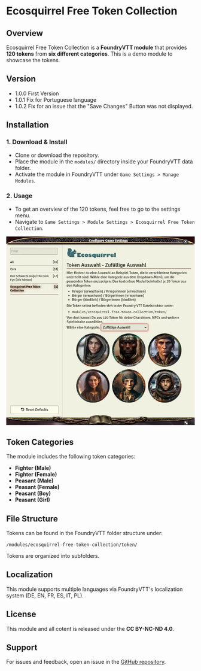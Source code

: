 # Ecosquirrel Free Token Collection  

## Overview  

Ecosquirrel Free Token Collection is a **FoundryVTT module** that provides **120 tokens** from **six different categories**. This is a demo module to showcase the tokens.  

## Version

- 1.0.0 First Version
- 1.0.1 Fix for Portuguese language
- 1.0.2 Fix for an issue that the "Save Changes" Button was not displayed.
  
## Installation  

### 1. Download & Install  

- Clone or download the repository.  
- Place the module in the `modules/` directory inside your FoundryVTT data folder.  
- Activate the module in FoundryVTT under `Game Settings > Manage Modules`.  

### 2. Usage  

- To get an overview of the 120 tokens, feel free to go to the settings menu.  
- Navigate to `Game Settings > Module Settings > Ecosquirrel Free Token Collection`.  

![Settings](https://github.com/xerberde/ecosquirrel-free-token-collection/blob/main/images/ecosquirrel_settings.webp)

## Token Categories  

The module includes the following token categories:  

- **Fighter (Male)**  
- **Fighter (Female)**  
- **Peasant (Male)**  
- **Peasant (Female)**  
- **Peasant (Boy)**  
- **Peasant (Girl)**  

## File Structure  

Tokens can be found in the FoundryVTT folder structure under:  

```
/modules/ecosquirrel-free-token-collection/token/
```

Tokens are organized into subfolders.  

## Localization  

This module supports multiple languages via FoundryVTT's localization system (DE, EN, FR, ES, IT, PL).  

## License  

This module and all cotent is released under the **CC BY-NC-ND 4.0**.  

## Support  

For issues and feedback, open an issue in the [GitHub repository](https://github.com/your-repo/ecosquirrel-free-token-collection).  

